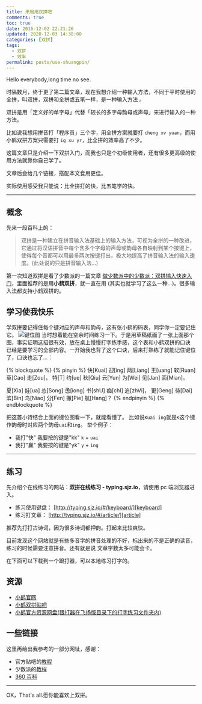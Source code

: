 ```yaml
---
title: 来用用双拼吧
comments: true
toc: true
date: 2016-12-02 22:21:26
updated: 2020-12-03 14:38:00
categories: [双拼]
tags:
  - 双拼
  - 效率
permalink: posts/use-shuangpin/
---
```


Hello everybody,long time no see.

时隔数月，终于更了第二篇文章，现在我想介绍一种输入方法，不同于平时使用的全拼，叫双拼，双拼和全拼或五笔一样，是一种输入方法 。

双拼是用「定义好的单字母」代替「较长的多字母韵母或声母」来进行输入的一种方法。

比如说我想用拼音打「程序员」三个字，用全拼方案就要打 `cheng xv yuan`，而用小鹤双拼方案只需要打 `ig xu yr`，比全拼的效率高了不少。

这篇文章只是介绍一下双拼入门，而我也只是个初级使用者，还有很多更高级的使用方法就靠你自己学了。

文章后会给几个链接，搭配本文食用更佳。

实际使用感受我只能说：比全拼打的快，比五笔学的快。

<!-- more -->

---

## 概念

先来一段百科上的：

> 双拼是一种建立在拼音输入法基础上的输入方法，可视为全拼的一种改进，它通过将汉语拼音中每个含多个字母的声母或韵母各自映射到某个按键上，使得每个音都可以用最多两次按键打出，极大地提高了拼音输入法的输入速度。(此处说的只是拼音输入法...)

第一次知道双拼是看了少数派的一篇文章 [做少数派中的少数派：双拼输入快速入门][1]，里面推荐的是用**小鹤双拼**，就一直在用 (其实也就学习了这么一种...)。很多输入法都支持小鹤双拼的。

## 学习使我快乐

学双拼要记得住每个键对应的声母和韵母，这有张小鹤的码表，同学你一定要记住它。
![键位图](https://i.lengthm.in/posts/use-shuangpin/hejp.png)
当时想着能在空余时间练习一下。于是用草稿纸画了一张上面那个图，事实证明这招很有效，放在桌上慢慢打字练手感，这个表和小鹤双拼的口诀 已经是要学习的全部内容。一开始我也背了这个口诀，后来打熟练了就能记住键位了，口诀也忘了...：

{% blockquote %}
{% pinyin %}
快[Kuai] 迎[ing] 两[Liang] 王[uang] 软[Ruan] 草[Cao] 走[Zou]， 特[T] 约[ue] 秋[Qiu] 云[Yun] 为[Wei] 见[Jan] 面[Mian]。

夏[Xia] 娃[ua] 怂[Song] 恿[iong] 书[shU] 痴[chI] 追[zhVi]， 更[Geng] 待[Dai] 滨[Bin] 鸟[Niao] 分[Fen] 撇[Pie] 航[Hang]？
{% endpinyin %}
{% endblockquote %}

把这首小诗结合上面的键位图看一下，就能看懂了。
比如说`Kuai ing`就是`K`这个键作韵母时对应两个韵母`uai`和`ing`。
举个例子：

- 我打"快" 我要按的键是"kk" `k` + `uai`
- 我打"赢" 我要按的键是"yk" `y` + `ing`

---

## 练习

先介绍个在线练习的网站：**双拼在线练习 - typing.sjz.io**，请使用 pc 端浏览器进入。

- 练习使用键盘： [http://typing.sjz.io/#/keyboard/][keyboard]
- 练习打文章： [http://typing.sjz.io/#/article/][article]

推荐先打打古诗词，因为很多诗词都押韵。打起来比较爽快。

目前发现这个网站就是有些多音字的拼音处理的不好，标出来的不是正确的读音，练习的时候需要注意拼音。还有就是说 文章字数太多可能会卡。

在下面可以下载到一个跟打器，可以本地练习打字的。

## 资源

- [小鹤官网](http://flypy.com/)
- [小鹤双拼贴吧](http://tieba.baidu.com/f?kw=%E5%B0%8F%E9%B9%A4%E5%8F%8C%E6%8B%BC&ie=utf-8)
- [小鹤官方资源网盘(跟打器在飞扬版目录下的打字练习文件夹内)](http://flypy.ys168.com/)

## 一些链接

这里再给出我参考的一部分网址，感谢：

- 官方贴吧的[教程](http://tieba.baidu.com/p/4844692703)
- 少数派的[教程][1]
- [360 百科](http://baike.so.com/doc/5949140-6162080.html)

---

OK，That's all.愿你能喜欢上双拼。

[keyboard]: http://typing.sjz.io/#/keyboard/
[article]: http://typing.sjz.io/#/article/
[sspai]: http://sspai.com/
[1]: http://sspai.com/32809/

